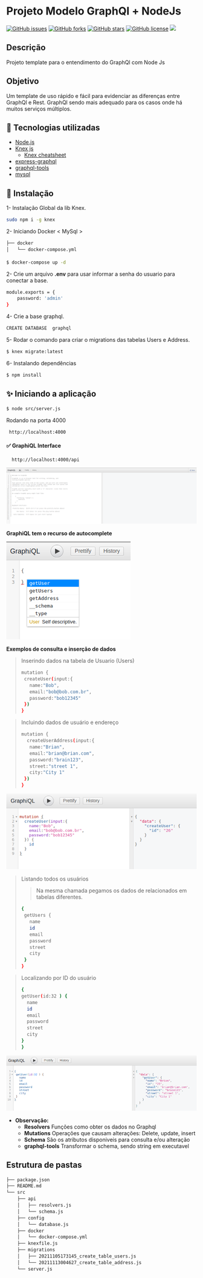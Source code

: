 # Projeto Modelo GraphQl + NodeJs


[![GitHub issues](https://img.shields.io/github/issues/devfullstack77/cadastro-nestjs)](https://github.com/devfullstack77/cadastro-nestjs/issues) [![GitHub forks](https://img.shields.io/github/forks/devfullstack77/cadastro-nestjs)](https://github.com/devfullstack77/cadastro-nestjs/network) [![GitHub stars](https://img.shields.io/github/stars/devfullstack77/cadastro-nestjs)](https://github.com/devfullstack77/cadastro-nestjs/stargazers) [![GitHub license](https://img.shields.io/github/license/devfullstack77/cadastro-nestjs)](https://github.com/devfullstack77/cadastro-nestjs/blob/main/LICENSE) <img src="https://img.shields.io/badge/coverage-34.3-brightgreen"/>


## Descrição
Projeto template para o entendimento do GraphQl com Node Js

## Objetivo
Um template de uso rápido e fácil para evidenciar as diferenças entre GraphQl e Rest.
GraphQl sendo mais adequado para os casos onde há muitos serviços múltiplos.

## 🚀 Tecnologias utilizadas
- [Node.js](https://nodejs.org/en/)
- [Knex js](https://https://knexjs.org//)
  - [Knex cheatsheet](https://devhints.io/knex)
- [express-graphql](https://graphql.org/graphql-js/express-graphql/)
- [graphql-tools]( )
- [mysql](https://www.npmjs.com/package/mysql)

## 🎲 Instalação

1- Instalação Global da lib Knex.
```bash
sudo npm i -g knex
```

2- Iniciando Docker < MySql >

```bash
├── docker
│   └── docker-compose.yml

$ docker-compose up -d
```

2- Crie um arquivo **.env** para usar informar a senha do usuario para conectar a base.
```bash
module.exports = {
    password: 'admin'
}
```

4- Crie a base graphql.

```bash
CREATE DATABASE  graphql
```

5- Rodar o comando para criar o migrations das tabelas Users e Address.
```bash
$ knex migrate:latest
```

6- Instalando dependências

```bash
$ npm install
```

## ✨ Iniciando a aplicação
```bash
$ node src/server.js
```

Rodando na porta 4000
```bash
 http://localhost:4000
```

#### ✅ GraphiQL Interface
```bash
  http://localhost:4000/api
```
![](images/GraphqlUI.png)


**GraphiQL tem o recurso de autocomplete**

![](images/autocomplete.png)


**Exemplos de consulta e inserção de dados**
> Inserindo dados na tabela de Usuario (Users)
>```bash
>mutation {
>  createUser(input:{
>    name:"Bob",
>    email:"bob@bob.com.br",
>    password:"bob12345"
>  })
>}


> Incluindo dados de usuário e endereço
>```bash
>mutation {
>   createUserAddress(input:{
>    name:"Brian",
>    email:"brian@brian.com",
>    password:"brain123",
>    street:"street 1",
>    city:"City 1"
>  })
>}
![](images/createuser.png)


> Listando todos os usuários
>> Na mesma chamada pegamos os dados de relacionados em tabelas diferentes.
>```bash
>{
>  getUsers {
>    name
>    id
>    email
>    password
>    street
>    city
>  }
>}

> Localizando por ID do usuário
>```bash
>{
> getUser(id:32 ) {
>   name
>   id
>   email
>   password
>   street
>   city
> }
>}
![](images/getuserbyid.png)

- **Observação:**
  - **Resolvers**
    Funções como obter os dados no Graphql
  - **Mutations**
    Operações que causam alterações: Delete, update, insert
  - **Schema**
    São os atributos disponiveis para consulta e/ou alteração
  - **graphql-tools**
    Transformar o schema, sendo string em executavel

 ## Estrutura de pastas

```bash
├── package.json
├── README.md
└── src
    ├── api
    │   ├── resolvers.js
    │   └── schema.js
    ├── config
    │   └── database.js
    ├── docker
    │   └── docker-compose.yml
    ├── knexfile.js
    ├── migrations
    │   ├── 20211105173145_create_table_users.js
    │   └── 20211113004627_create_table_address.js
    └── server.js
```
